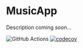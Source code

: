 # MusicApp

Description coming *soon*...

![GitHub Actions](https://github.com/pprepu/MusicApp/actions/workflows/pipeline.yml/badge.svg)
[![codecov](https://codecov.io/gh/pprepu/MusicApp/branch/master/graph/badge.svg)](https://codecov.io/gh/pprepu/MusicApp)
